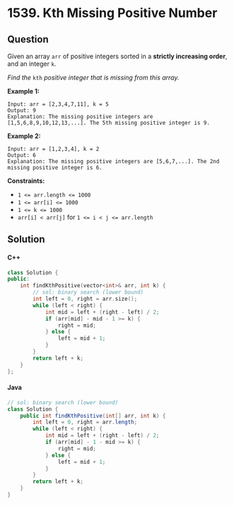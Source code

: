 # 1539. Kth Missing Positive Number

## Question

Given an array `arr` of positive integers sorted in a **strictly increasing order**, and an integer `k`.

_Find the_ `kth` _positive integer that is missing from this array._

**Example 1:**

```
Input: arr = [2,3,4,7,11], k = 5
Output: 9
Explanation: The missing positive integers are [1,5,6,8,9,10,12,13,...]. The 5th missing positive integer is 9.
```

**Example 2:**

```
Input: arr = [1,2,3,4], k = 2
Output: 6
Explanation: The missing positive integers are [5,6,7,...]. The 2nd missing positive integer is 6.
```

**Constraints:**

* `1 <= arr.length <= 1000`
* `1 <= arr[i] <= 1000`
* `1 <= k <= 1000`
* `arr[i] < arr[j]` for `1 <= i < j <= arr.length`

## Solution

#### C++

```cpp
class Solution {
public:
    int findKthPositive(vector<int>& arr, int k) {
        // sol: binary search (lower bound)
        int left = 0, right = arr.size();
        while (left < right) {
            int mid = left + (right - left) / 2;
            if (arr[mid] - mid - 1 >= k) {
                right = mid;
            } else {
                left = mid + 1;
            }
        }
        return left + k;
    }
};
```

#### Java

```java
// sol: binary search (lower bound)
class Solution {
    public int findKthPositive(int[] arr, int k) {
        int left = 0, right = arr.length;
        while (left < right) {
            int mid = left + (right - left) / 2;
            if (arr[mid] - 1 - mid >= k) {
                right = mid;
            } else {
                left = mid + 1;
            }
        }
        return left + k;
    }
}
```

